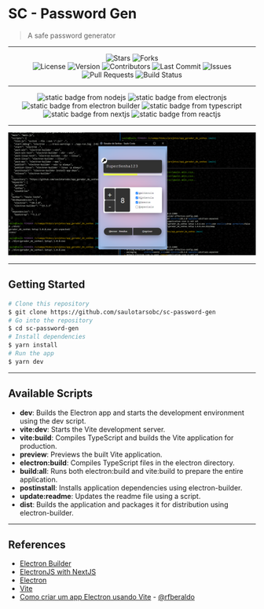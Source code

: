 # SC - Password Gen

> A safe password generator

---

<div align="center">
  <img alt="Stars" src="https://img.shields.io/github/stars/saulotarsobc/sc-password-gen.svg">
  <img alt="Forks" src="https://img.shields.io/github/forks/saulotarsobc/sc-password-gen.svg">
</div>

<div align="center">
  <img alt="License" src="https://img.shields.io/badge/License-MIT-yellow.svg">
  <img alt="Version" src="https://img.shields.io/github/v/release/saulotarsobc/sc-password-gen.svg">
  <img alt="Contributors" src="https://img.shields.io/github/contributors/saulotarsobc/sc-password-gen.svg">
  <img alt="Last Commit" src="https://img.shields.io/github/last-commit/saulotarsobc/sc-password-gen.svg">
  <img alt="Issues" src="https://img.shields.io/github/issues/saulotarsobc/sc-password-gen.svg">
  <img alt="Pull Requests" src="https://img.shields.io/github/issues-pr/saulotarsobc/sc-password-gen.svg">
  <img alt="Build Status" src="https://img.shields.io/github/actions/workflow/status/saulotarsobc/sc-password-gen/.github/workflows/launch-app.yaml">
</div>

---

<!-- Badge Start -->
<div align="center">
 <img alt="static badge from nodejs" src="https://img.shields.io/badge/NodeJS-v22.16.0-44883e">
 <img alt="static badge from electronjs" src="https://img.shields.io/badge/ElectronJS-v36.3.1-46816e">
 <img alt="static badge from electron builder" src="https://img.shields.io/badge/Electron%20Builder-v26.0.12-blue">
 <img alt="static badge from typescript" src="https://img.shields.io/badge/TypeScript-v~5.8.3-blue">
 <img alt="static badge from nextjs" src="https://img.shields.io/badge/NextJS-vN/A-black">
 <img alt="static badge from reactjs" src="https://img.shields.io/badge/ReactJS-vN/A-61DAFB">
</div>
<!-- Badge End -->

---

![banner](./demo/banner.png)

---

## Getting Started

```bash
# Clone this repository
$ git clone https://github.com/saulotarsobc/sc-password-gen
# Go into the repository
$ cd sc-password-gen
# Install dependencies
$ yarn install
# Run the app
$ yarn dev
```

---

## Available Scripts

- **dev**: Builds the Electron app and starts the development environment using the dev script.
- **vite:dev**: Starts the Vite development server.
- **vite:build**: Compiles TypeScript and builds the Vite application for production.
- **preview**: Previews the built Vite application.
- **electron:build**: Compiles TypeScript files in the electron directory.
- **build:all**: Runs both electron:build and vite:build to prepare the entire application.
- **postinstall**: Installs application dependencies using electron-builder.
- **update:readme**: Updates the readme file using a script.
- **dist**: Builds the application and packages it for distribution using electron-builder.

---

## References

- [Electron Builder](https://www.electron.build/)
- [ElectronJS with NextJS](https://github.com/saulotarsobc/electronjs-with-nextjs)
- [Electron](https://www.electronjs.org/)
- [Vite](https://vite.dev/)
- [Como criar um app Electron usando Vite](https://dev.to/rafaelberaldo/como-criar-um-app-electron-usando-vite-52d6) - [@rfberaldo](https://github.com/rfberaldo)
